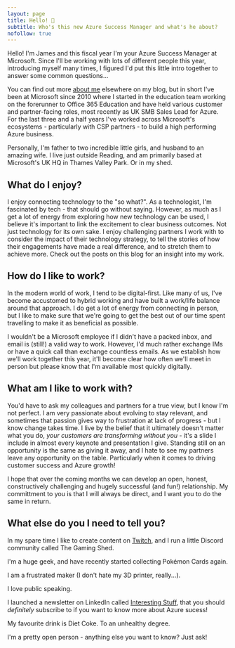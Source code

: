 ```yaml
---
layout: page
title: Hello! 👋
subtitle: Who's this new Azure Success Manager and what's he about?
nofollow: true
---
```


Hello! I'm James and this fiscal year I'm your Azure Success Manager at Microsoft. Since I'll be working with lots of different people this year, introducing myself many times, I figured I'd put this little intro together to answer some common questions...

You can find out more [about me](/aboutme) elsewhere on my blog, but in short I've been at Microsoft since 2010 where I started in the education team working on the forerunner to Office 365 Education and have held various customer and partner-facing roles, most recently as UK SMB Sales Lead for Azure. For the last three and a half years I've worked across Microsoft's ecosystems - particularly with CSP partners - to build a high performing Azure business.

Personally, I'm father to two incredible little girls, and husband to an amazing wife. I live just outside Reading, and am primarily based at Microsoft's UK HQ in Thames Valley Park. Or in my shed.

## What do I enjoy?

I enjoy connecting technology to the "so what?". As a technologist, I'm fascinated by tech - that should go without saying. However, as much as I get a lot of energy from exploring how new technology can be used, I believe it's important to link the excitement to clear business outcomes. Not just technology for its own sake. I enjoy challenging partners I work with to consider the impact of their technology strategy, to tell the stories of how their engagements have made a real difference, and to stretch them to achieve more. Check out the posts on this blog for an insight into my work.

## How do I like to work?

In the modern world of work, I tend to be digital-first. Like many of us, I've become accustomed to hybrid working and have built a work/life balance around that approach. I do get a lot of energy from connecting in person, but I like to make sure that we're going to get the best out of our time spent travelling to make it as beneficial as possible.

I wouldn't be a Microsoft employee if I didn't have a packed inbox, and email is (still!) a valid way to work. However, I'd much rather exchange IMs or have a quick call than exchange countless emails. As we establish how we'll work together this year, it'll become clear how often we'll meet in person but please know that I'm available most quickly digitally.

## What am I like to work with?

You'd have to ask my colleagues and partners for a true view, but I know I'm not perfect. I am very passionate about evolving to stay relevant, and sometimes that passion gives way to frustration at lack of progress - but I know change takes time. I live by the belief that it ultimately doesn't matter what you do, _your customers are transforming without you_ - it's a slide I include in almost every keynote and presentation I give. Standing still on an opportunity is the same as giving it away, and I hate to see my partners leave any opportunity on the table. Particularly when it comes to driving customer success and Azure growth!

I hope that over the coming months we can develop an open, honest, constructively challenging and hugely successful (and fun!) relationship. My committment to you is that I will always be direct, and I want you to do the same in return.

## What else do you I need to tell you?

In my spare time I like to create content on [Twitch](https://twitch.tv/JimAmp), and I run a little Discord community called The Gaming Shed. 

I'm a huge geek, and have recently started collecting Pokémon Cards again. 

I am a frustrated maker (I don't hate my 3D printer, really...). 

I love public speaking. 

I launched a newsletter on LinkedIn called [Interesting Stuff](https://www.linkedin.com/build-relation/newsletter-follow?entityUrn=7087350304228171777&lipi=urn%3Ali%3Apage%3Ad_flagship3_profile_view_base%3ByyMtvpGkR7%2BISoCLNcf2Uw%3D%3D), that you should _definitely_ subscribe to if you want to know more about Azure sucess!

My favourite drink is Diet Coke. To an unhealthy degree.

I'm a pretty open person - anything else you want to know? Just ask!
